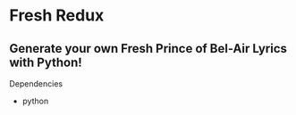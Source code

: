 # Fresh Redux
## Generate your own Fresh Prince of Bel-Air Lyrics with Python!

Dependencies
- python
